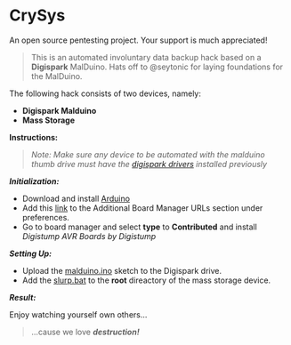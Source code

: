 # CrySys
An open source pentesting project. Your support is much appreciated!

>This is an automated involuntary data backup hack based on a **Digispark** MalDuino.
>Hats off to @seytonic for laying foundations for the MalDuino.

The following hack consists of two devices, namely:
* __Digispark Malduino__
* __Mass Storage__

__Instructions:__

  >_Note: Make sure any device to be automated with the malduino thumb drive must have the [digispark drivers](https://github.com/Ameg0/CrySys/tree/master/Digistump%20Drivers "Digispark Drivers Folder") installed previously_

___Initialization:___
* Download and install [Arduino](https://www.arduino.cc/en/Main/Software "Arduino Homepage")
* Add this [link](https://raw.githubusercontent.com/digistump/arduino-boards-index/master/package_digistump_index.json) to the Additional Board Manager URLs section under preferences.
* Go to board manager and select __type__ to __Contributed__ and install _Digistump AVR Boards by Digistump_

___Setting Up:___
* Upload the [malduino.ino](https://github.com/Ameg0/CrySys/blob/master/malduino.ino "malduino.ino") sketch to the Digispark drive.
* Add the [slurp.bat](https://github.com/Ameg0/CrySys/blob/master/slurp.bat "slurp.bat") to the __root__ direactory of the mass storage device.

___Result:___

Enjoy watching yourself own others...
> ...cause we love ___destruction!___
